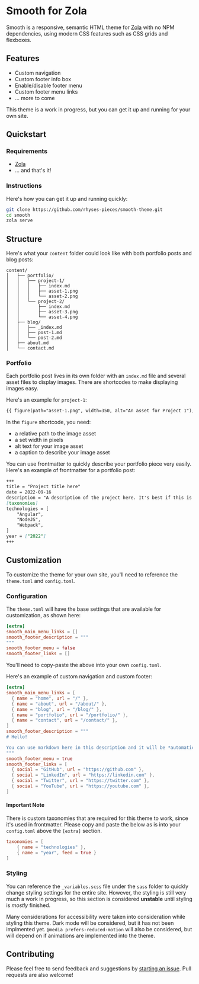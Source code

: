 # Smooth for Zola

Smooth is a responsive, semantic HTML theme for [Zola]((https://www.getzola.org/)) with no NPM dependencies, using modern CSS features such as CSS grids and flexboxes.

## Features
- Custom navigation
- Custom footer info box
- Enable/disable footer menu
- Custom footer menu links
- ... more to come

This theme is a work in progress, but you can get it up and running for your own site.

## Quickstart
### Requirements
- [Zola](https://www.getzola.org/)
- ... and that's it!

### Instructions
Here's how you can get it up and running quickly:
```bash
git clone https://github.com/rhyses-pieces/smooth-theme.git
cd smooth
zola serve
```

## Structure
Here's what your `content` folder could look like with both portfolio posts and blog posts:
```
content/
│   ├── portfolio/
│   │   ├── project-1/
│   │   │   ├── index.md
│   │   │   ├── asset-1.png
│   │   │   └── asset-2.png
│   │   └── project-2/
│   │       ├── index.md
│   │       ├── asset-3.png
│   │       └── asset-4.png
│   ├── blog/
│   │   ├── _index.md
│   │   ├── post-1.md
│   │   └── post-2.md
│   ├── about.md
│   └── contact.md
```

### Portfolio
Each portfolio post lives in its own folder with an `index.md` file and several asset files to display images. There are shortcodes to make displaying images easy.

Here's an example for `project-1`:
```md
{{ figure(path="asset-1.png", width=350, alt="An asset for Project 1"), caption="More info about the asset" }}
```

In the `figure` shortcode, you need:
- a relative path to the image asset
- a set width in pixels
- alt text for your image asset
- a caption to describe your image asset

You can use frontmatter to quickly describe your portfolio piece very easily. Here's an example of frontmatter for a portfolio post:
```md
+++
title = "Project title here"
date = 2022-09-16
description = "A description of the project here. It's best if this is one sentence."
[taxonomies]
technologies = [
    "Angular",
    "NodeJS",
    "Webpack",
]
year = ["2022"]
+++
```

## Customization

To customize the theme for your own site, you'll need to reference the `theme.toml` and `config.toml`.

### Configuration

The `theme.toml` will have the base settings that are available for customization, as shown here:
```TOML
[extra]
smooth_main_menu_links = []
smooth_footer_description = """
"""
smooth_footer_menu = false
smooth_footer_links = []
```

You'll need to copy-paste the above into your own `config.toml`.

Here's an example of custom navigation and custom footer:
```TOML
[extra]
smooth_main_menu_links = [
  { name = "home", url = "/" },
  { name = "about", url = "/about/" },
  { name = "blog", url = "/blog/" },
  { name = "portfolio", url = "/portfolio/" },
  { name = "contact", url = "/contact/" },
]
smooth_footer_description = """
# Hello!

You can use markdown here in this description and it will be *automatically* parsed. How **cool** is that!
"""
smooth_footer_menu = true
smooth_footer_links = [
  { social = "GitHub", url = "https://github.com" },
  { social = "LinkedIn", url = "https://linkedin.com" },
  { social = "Twitter", url = "https://twitter.com" },
  { social = "YouTube", url = "https://youtube.com" },
]
```

#### Important Note

There is custom taxonomies that are required for this theme to work, since it's used in frontmatter. Please copy and paste the below as is into your `config.toml` above the `[extra]` section.
```TOML
taxonomies = [
    { name = "technologies" },
    { name = "year", feed = true }
]
```

### Styling
You can reference the `_variables.scss` file under the `sass` folder to quickly change styling settings for the entire site. However, the styling is still very much a work in progress, so this section is considered **unstable** until styling is *mostly* finished.

Many considerations for accessibility were taken into consideration while styling this theme. Dark mode will be considered, but it has not been implmented yet. `@media prefers-reduced-motion` will also be considered, but will depend on if animations are implemented into the theme.

## Contributing
Please feel free to send feedback and suggestions by [starting an issue](https://github.com/rhyses-pieces/smooth-theme/issues). Pull requests are also welcome!

